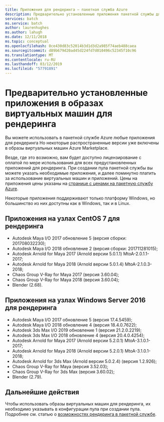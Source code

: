 ```yaml
---
title: Приложения для рендеринга — пакетная служба Azure
description: Предварительно установленные приложения пакетной службы для рендеринга
services: batch
ms.service: batch
author: laurenhughes
ms.author: lahugh
ms.date: 12/11/2018
ms.topic: conceptual
ms.openlocfilehash: 8ce430d83c52014b3d1d3d2a985f74aeb488caea
ms.sourcegitcommit: d89b679d20ad45d224fd7d010496c52345f10c96
ms.translationtype: MT
ms.contentlocale: ru-RU
ms.lasthandoff: 03/12/2019
ms.locfileid: "57791891"
---
```

# <a name="pre-installed-applications-on-rendering-vm-images"></a>Предварительно установленные приложения в образах виртуальных машин для рендеринга

Вы можете использовать в пакетной службе Azure любые приложения для рендеринга Но некоторые распространенные версии уже включены в образы виртуальных машин Azure Marketplace.

Везде, где это возможно, вам будет доступно лицензирование с оплатой по мере использования для всех предустановленных приложений для рендеринга. При создании пула пакетной службы вы можете указать необходимые приложения, и далее поминутно платить за использование виртуальных машин и приложений. Цены на приложения цены указаны на [странице с ценами на пакетную службу Azure](https://azure.microsoft.com/pricing/details/batch/#graphic-rendering).

Некоторые приложения поддерживают только платформу Windows, но большинство из них доступны как в Windows, так и в Linux.

## <a name="applications-on-centos-7-rendering-nodes"></a>Приложения на узлах CentOS 7 для рендеринга

* Autodesk Maya I/O 2017 обновление 5 (версия сборки: 201708032230);
* Autodesk Maya I/O 2018 обновление 2 (версия сборки: 201711281015);
* Autodesk Arnold for Maya 2017 (Arnold версии 5.0.1.1) MtoA-2.0.1.1-2017;
* Autodesk Arnold for Maya 2018 (Arnold версии 5.0.1.4) MtoA-2.1.0.3-2018;
* Chaos Group V-Ray for Maya 2017 (версия 3.60.04);
* Chaos Group V-Ray for Maya 2018 (версия 3.60.04);
* Blender (2.68).

## <a name="applications-on-windows-server-2016-rendering-nodes"></a>Приложения на узлах Windows Server 2016 для рендеринга

* Autodesk Maya I/O 2017 обновление 5 (версия 17.4.5459);
* Autodesk Maya I/O 2018 обновление 4 (версия 18.4.0.7622);  
* Autodesk 3ds Max I/O 2019 обновление 1 (версия 21.2.0.2219);
* Autodesk 3ds Max I/O 2018 обновление 4 (версия 20.4.0.4254);
* Autodesk Arnold for Maya 2017 (Arnold версии 5.2.0.1) MtoA-3.1.0.1-2017;
* Autodesk Arnold for Maya 2018 (Arnold версии 5.2.0.1) MtoA-3.1.0.1-2018;
* Autodesk Arnold for 3ds Max (Arnold версии 5.0.2.4) (версия 1.2.926);
* Chaos Group V-Ray for Maya (версия 3.52.03);
* Chaos Group V-Ray for 3ds Max (версия 3.60.02);
* Blender (2.79).

## <a name="next-steps"></a>Дальнейшие действия

Чтобы использовать образы виртуальных машин для рендеринга, их необходимо указывать в конфигурации пула при создании пула. Подробнее см. статью о [возможностях рендеринга в пакетной службе](https://docs.microsoft.com/azure/batch/batch-rendering-functionality#batch-pools).